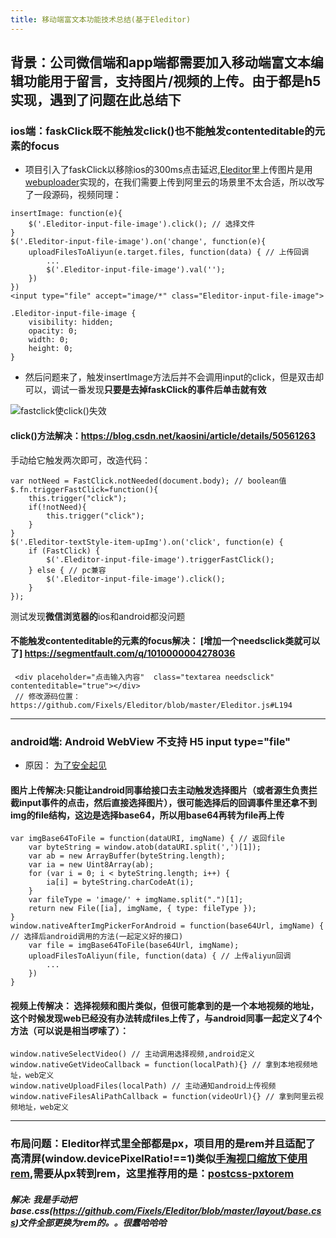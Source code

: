```yaml
---
title: 移动端富文本功能技术总结(基于Eleditor)
---
```

## 背景：公司**微信端**和**app端**都需要加入移动端富文本编辑功能用于留言，支持图片/视频的上传。由于都是h5实现，遇到了问题在此总结下


### ios端：faskClick既不能触发click()也不能触发contenteditable的元素的focus
- 项目引入了faskClick以移除ios的300ms点击延迟,[Eleditor](https://github.com/Fixels/Eleditor)里上传图片是用[webuploader](https://github.com/Fixels/Eleditor/blob/master/demo/index.html#L168)实现的，在我们需要上传到阿里云的场景里不太合适，所以改写了一段源码，视频同理：
```
insertImage: function(e){
    $('.Eleditor-input-file-image').click(); // 选择文件
}
$('.Eleditor-input-file-image').on('change', function(e){
    uploadFilesToAliyun(e.target.files, function(data) { // 上传回调
        ...
        $('.Eleditor-input-file-image').val('');
    })
})
<input type="file" accept="image/*" class="Eleditor-input-file-image">

.Eleditor-input-file-image {
    visibility: hidden;
    opacity: 0;
    width: 0;
    height: 0;
}

```
- 然后问题来了，触发insertImage方法后并不会调用input的click，但是双击却可以，调试一番发现**只要是去掉faskClick的事件后单击就有效**

![fastclick使click()失效](http://geekjx.top/imgs/gifs/contenteditable.gif
 "标题文字")

#### click()方法解决：https://blog.csdn.net/kaosini/article/details/50561263
手动给它触发两次即可，改造代码：
```
var notNeed = FastClick.notNeeded(document.body); // boolean值
$.fn.triggerFastClick=function(){
    this.trigger("click");
    if(!notNeed){
        this.trigger("click");
    }
}
$('.Eleditor-textStyle-item-upImg').on('click', function(e) {
    if (FastClick) {
        $('.Eleditor-input-file-image').triggerFastClick();
    } else { // pc兼容
        $('.Eleditor-input-file-image').click();
    }
});
```
测试发现**微信浏览器的**ios和android都没问题 

#### 不能触发contenteditable的元素的focus解决： [增加一个needsclick类就可以了] https://segmentfault.com/q/1010000004278036

```
 <div placeholder="点击输入内容"  class="textarea needsclick" contenteditable="true"></div>
 // 修改源码位置：https://github.com/Fixels/Eleditor/blob/master/Eleditor.js#L194

```

---

### android端: Android WebView 不支持 H5 input type="file" 
- 原因： [为了安全起见](https://blog.csdn.net/android_it/article/details/52538995)

#### 图片上传解决:只能让android同事给接口去主动触发选择图片（或者源生负责拦截input事件的点击，然后直接选择图片），很可能选择后的回调事件里还拿不到img的file结构，这边是选择base64，所以用base64再转为file再上传
```
var imgBase64ToFile = function(dataURI, imgName) { // 返回file
    var byteString = window.atob(dataURI.split(',')[1]);
    var ab = new ArrayBuffer(byteString.length);
    var ia = new Uint8Array(ab);
    for (var i = 0; i < byteString.length; i++) {
        ia[i] = byteString.charCodeAt(i);
    }
    var fileType = 'image/' + imgName.split(".")[1];
    return new File([ia], imgName, { type: fileType });
}
window.nativeAfterImgPickerForAndroid = function(base64Url, imgName) { // 选择后android调用的方法(一起定义好的接口)
    var file = imgBase64ToFile(base64Url, imgName);
    uploadFilesToAliyun(file, function(data) { // 上传aliyun回调
        ...
    })
}
```

#### 视频上传解决： 选择视频和图片类似，但很可能拿到的是一个本地视频的地址，这个时候发现web已经没有办法转成files上传了，与android同事一起定义了4个方法（可以说是相当啰嗦了）：
```
window.nativeSelectVideo() // 主动调用选择视频,android定义
window.nativeGetVideoCallback = function(localPath){} // 拿到本地视频地址，web定义
window.nativeUploadFiles(localPath) // 主动通知android上传视频
window.nativeFilesAliPathCallback = function(videoUrl){} // 拿到阿里云视频地址，web定义
```
---

### 布局问题：Eleditor样式里全部都是px，项目用的是rem并且适配了高清屏(window.devicePixelRatio!==1)类似[手淘视口缩放下使用rem](https://juejin.im/entry/585b653061ff4b0058026ca4),需要从px转到rem，这里推荐用的是：[postcss-pxtorem](https://github.com/cuth/postcss-pxtorem)
##### 解决: 我是手动把base.css(https://github.com/Fixels/Eleditor/blob/master/layout/base.css)文件全部更换为rem的。。很蠢哈哈哈